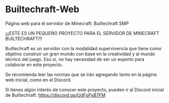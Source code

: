 # Builtechraft-Web
Página web para el servidor de Minecraft: Builtechraft SMP

¡¡¡ESTE ES UN PEQUEÑO PROYECTO PARA EL SERVIDOR DE MINECRAFT BUILTECHRAFT!!!

Builtechraft es un servidor con la modalidad supervivencia que tiene como objetivo construir un gran mundo con base en la creatividad y al mundo técnico del juego.
Eso sí, no hay necesidad de ser un experto para colaborar en este proyecto.

Se recomienda leer las normas que se irán agregando tanto en la página web inicial, como en el Discord.

Si tienes algún interés de conocer este proyecto, pueden ir al Discord inicial de Builtechraft.
https://discord.gg/UdFsPxB7FM
